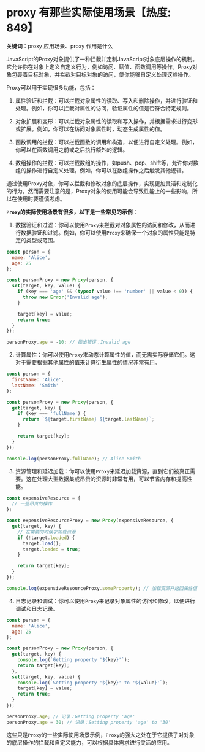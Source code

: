 # proxy 有那些实际使用场景【热度: 849】

**关键词**：proxy 应用场景、proxy 作用是什么

JavaScript的Proxy对象提供了一种拦截并定制JavaScript对象底层操作的机制。它允许你在对象上定义自定义行为，例如访问、赋值、函数调用等操作。Proxy对象包裹着目标对象，并拦截对目标对象的访问，使你能够自定义处理这些操作。

Proxy可以用于实现很多功能，包括：

1. 属性验证和拦截：可以拦截对象属性的读取、写入和删除操作，并进行验证和处理。例如，你可以拦截对属性的访问，验证属性的值是否符合特定规则。

2. 对象扩展和变形：可以拦截对象属性的读取和写入操作，并根据需求进行变形或扩展。例如，你可以在访问对象属性时，动态生成属性的值。

3. 函数调用的拦截：可以拦截函数的调用和构造，以便进行自定义处理。例如，你可以在函数调用之前或之后执行额外的逻辑。

4. 数组操作的拦截：可以拦截数组的操作，如push、pop、shift等，允许你对数组的操作进行自定义处理。例如，你可以在数组操作之后触发其他逻辑。

通过使用Proxy对象，你可以拦截和修改对象的底层操作，实现更加灵活和定制化的行为。然而需要注意的是，Proxy对象的使用可能会导致性能上的一些影响，所以在使用时要谨慎考虑。


**`Proxy`的实际使用场景有很多，以下是一些常见的示例**：

1. 数据验证和过滤：你可以使用`Proxy`来拦截对对象属性的访问和修改，从而进行数据验证和过滤。例如，你可以使用`Proxy`来确保一个对象的属性只能是特定的类型或范围。

```javascript
const person = {
  name: 'Alice',
  age: 25
};

const personProxy = new Proxy(person, {
  set(target, key, value) {
    if (key === 'age' && (typeof value !== 'number' || value < 0)) {
      throw new Error('Invalid age');
    }

    target[key] = value;
    return true;
  }
});

personProxy.age = -10; // 抛出错误：Invalid age
```

2. 计算属性：你可以使用`Proxy`来动态计算属性的值，而无需实际存储它们。这对于需要根据其他属性的值来计算衍生属性的情况非常有用。

```javascript
const person = {
  firstName: 'Alice',
  lastName: 'Smith'
};

const personProxy = new Proxy(person, {
  get(target, key) {
    if (key === 'fullName') {
      return `${target.firstName} ${target.lastName}`;
    }

    return target[key];
  }
});

console.log(personProxy.fullName); // Alice Smith
```

3. 资源管理和延迟加载：你可以使用`Proxy`来延迟加载资源，直到它们被真正需要。这在处理大型数据集或昂贵的资源时非常有用，可以节省内存和提高性能。

```javascript
const expensiveResource = {
  // 一些昂贵的操作
};

const expensiveResourceProxy = new Proxy(expensiveResource, {
  get(target, key) {
    // 在需要的时候才加载资源
    if (!target.loaded) {
      target.load();
      target.loaded = true;
    }

    return target[key];
  }
});

console.log(expensiveResourceProxy.someProperty); // 加载资源并返回属性值
```

4. 日志记录和调试：你可以使用`Proxy`来记录对象属性的访问和修改，以便进行调试和日志记录。

```javascript
const person = {
  name: 'Alice',
  age: 25
};

const personProxy = new Proxy(person, {
  get(target, key) {
    console.log(`Getting property '${key}'`);
    return target[key];
  },
  set(target, key, value) {
    console.log(`Setting property '${key}' to '${value}'`);
    target[key] = value;
    return true;
  }
});

personProxy.age; // 记录：Getting property 'age'
personProxy.age = 30; // 记录：Setting property 'age' to '30'
```

这些只是`Proxy`的一些实际使用场景示例，`Proxy`的强大之处在于它提供了对对象的底层操作的拦截和自定义能力，可以根据具体需求进行灵活的应用。